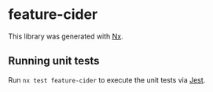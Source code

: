 # feature-cider

This library was generated with [Nx](https://nx.dev).

## Running unit tests

Run `nx test feature-cider` to execute the unit tests via [Jest](https://jestjs.io).
